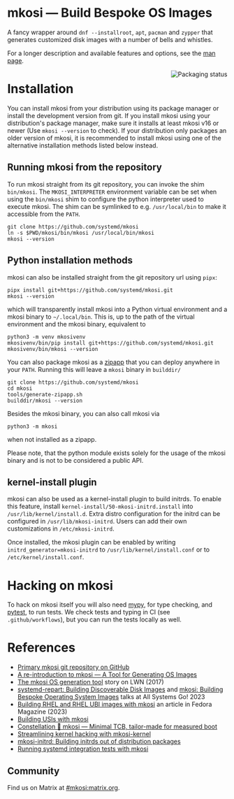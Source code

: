 # mkosi — Build Bespoke OS Images

A fancy wrapper around `dnf --installroot`, `apt`, `pacman`
and `zypper` that generates customized disk images with a number of
bells and whistles.

For a longer description and available features and options, see the
[man page](mkosi/resources/mkosi.md).

<a href="https://repology.org/project/mkosi/versions">
    <img align="right" src="https://repology.org/badge/vertical-allrepos/mkosi.svg?exclude_sources=site&exclude_unsupported=1" alt="Packaging status">
</a>

# Installation

You can install mkosi from your distribution using its package manager
or install the development version from git. If you install mkosi using
your distribution's package manager, make sure it installs at least
mkosi v16 or newer (Use `mkosi --version` to check). If your
distribution only packages an older version of mkosi, it is recommended
to install mkosi using one of the alternative installation methods
listed below instead.

## Running mkosi from the repository

To run mkosi straight from its git repository, you can invoke the shim
`bin/mkosi`. The `MKOSI_INTERPRETER` environment variable can be set
when using the `bin/mkosi` shim to configure the python interpreter used
to execute mkosi. The shim can be symlinked to e.g. `/usr/local/bin` to
make it accessible from the `PATH`.

```shell
git clone https://github.com/systemd/mkosi
ln -s $PWD/mkosi/bin/mkosi /usr/local/bin/mkosi
mkosi --version
```

## Python installation methods

mkosi can also be installed straight from the git repository url using
`pipx`:

```shell
pipx install git+https://github.com/systemd/mkosi.git
mkosi --version
```

which will transparently install mkosi into a Python virtual environment
and a mkosi binary to `~/.local/bin`. This is, up to the path of the
virtual environment and the mkosi binary, equivalent to

```shell
python3 -m venv mkosivenv
mkosivenv/bin/pip install git+https://github.com/systemd/mkosi.git
mkosivenv/bin/mkosi --version
```

You can also package mkosi as a
[zipapp](https://docs.python.org/3/library/zipapp.html) that you can
deploy anywhere in your `PATH`. Running this will leave a `mkosi` binary
in `builddir/`

```shell
git clone https://github.com/systemd/mkosi
cd mkosi
tools/generate-zipapp.sh
builddir/mkosi --version
```

Besides the mkosi binary, you can also call mkosi via

```shell
python3 -m mkosi
```

when not installed as a zipapp.

Please note, that the python module exists solely for the usage of the
mkosi binary and is not to be considered a public API.

## kernel-install plugin

mkosi can also be used as a kernel-install plugin to build initrds. To
enable this feature, install `kernel-install/50-mkosi-initrd.install`
into `/usr/lib/kernel/install.d`. Extra distro configuration for the
initrd can be configured in `/usr/lib/mkosi-initrd`. Users can add their
own customizations in `/etc/mkosi-initrd`.

Once installed, the mkosi plugin can be enabled by writing
`initrd_generator=mkosi-initrd` to `/usr/lib/kernel/install.conf` or to
`/etc/kernel/install.conf`.

# Hacking on mkosi

To hack on mkosi itself you will also need
[mypy](https://github.com/python/mypy), for type checking, and
[pytest](https://github.com/pytest-dev/pytest), to run tests. We check
tests and typing in CI (see `.github/workflows`), but you can run the
tests locally as well.

# References

* [Primary mkosi git repository on GitHub](https://github.com/systemd/mkosi/)
* [A re-introduction to mkosi — A Tool for Generating OS Images](https://0pointer.net/blog/a-re-introduction-to-mkosi-a-tool-for-generating-os-images.html)
* [The mkosi OS generation tool](https://lwn.net/Articles/726655/) story on LWN (2017)
* [systemd-repart: Building Discoverable Disk Images](https://media.ccc.de/v/all-systems-go-2023-191-systemd-repart-building-discoverable-disk-images) and [mkosi: Building Bespoke Operating System Images](https://media.ccc.de/v/all-systems-go-2023-190-mkosi-building-bespoke-operating-system-images) talks at All Systems Go! 2023
* [Building RHEL and RHEL UBI images with mkosi](https://fedoramagazine.org/create-images-directly-from-rhel-and-rhel-ubi-package-using-mkosi/) an article in Fedora Magazine (2023)
* [Building USIs with mkosi](https://overhead.neocities.org/blog/build-usi-mkosi/)
* [Constellation 💖 mkosi — Minimal TCB, tailor-made for measured boot](https://www.edgeless.systems/blog/constellation-mkosi-minimal-tcb-tailor-made-for-measured-boot/)
* [Streamlining kernel hacking with mkosi-kernel](https://video.fosdem.org/2024/ub5132/fosdem-2024-2209-streamlining-kernel-hacking-with-mkosi-kernel.av1.webm)
* [mkosi-initrd: Building initrds out of distribution packages](https://video.fosdem.org/2024/ua2118/fosdem-2024-2888-mkosi-initrd-building-initrds-out-of-distribution-packages.av1.webm)
* [Running systemd integration tests with mkosi](https://video.fosdem.org/2024/ud2208/fosdem-2024-3431-running-systemd-integration-tests-with-mkosi.av1.webm)

## Community

Find us on Matrix at [#mkosi:matrix.org](https://matrix.to/#/#mkosi:matrix.org).
